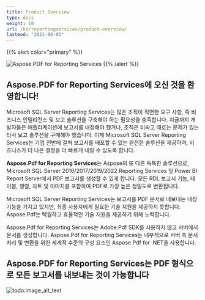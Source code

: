 ```yaml
---
title: Product Overview
type: docs
weight: 10
url: /ko/reportingservices/product-overview/
lastmod: "2021-06-05"
---
```


{{% alert color="primary" %}}

![Aspose.PDF for Reporting Services](../../aspose_pdf-for-reporting-services.png)
{{% /alert %}}

## Aspose.PDF for Reporting Services에 오신 것을 환영합니다!

Microsoft SQL Server Reporting Services는 많은 조직이 직면한 요구 사항, 즉 비즈니스 인텔리전스 및 보고 솔루션을 구축해야 하는 필요성을 충족합니다. 지금까지 개발자들은 애플리케이션에 보고서를 내장해야 했거나, 조직은 비싸고 때로는 문제가 있는 타사 보고 솔루션을 구매해야 했습니다. 이제 Microsoft SQL Server Reporting Services는 기업 전반에 걸쳐 보고서를 배포할 수 있는 완전한 솔루션을 제공하며, 비즈니스가 더 나은 결정을 더 빠르게 내릴 수 있도록 합니다.

**Aspose.Pdf for Reporting Services**는 Aspose의 또 다른 독특한 솔루션으로, Microsoft SQL Server 2016/2017/2019/2022 Reporting Services 및 Power BI Report Server에서 PDF 보고서를 생성할 수 있게 합니다. 모든 RDL 보고서 기능, 테이블, 행렬, 차트 및 이미지를 포함하여 PDF로 가장 높은 정밀도로 변환됩니다.

Microsoft SQL Server Reporting Services는 보고서를 PDF 문서로 내보내는 내장 기능을 가지고 있지만, 최종 사용자에게 필요한 기술 지원을 제공하지 못합니다. Aspose.Pdf는 탁월하고 효율적인 기술 지원을 제공하기 위해 노력합니다.

Aspose.Pdf for Reporting Services는 Adobe.Pdf SDK를 사용하지 않고 서버에서 문서를 생성합니다. Aspose.Pdf for Reporting Services는 내부적으로 서버 측 문서 처리 및 변환을 위한 세계적 수준의 구성 요소인 Aspose.Pdf for .NET을 사용합니다.

## Aspose.PDF for Reporting Services는 PDF 형식으로 모든 보고서를 내보내는 것이 가능합니다

![todo:image_alt_text](product-overview_2.png)
